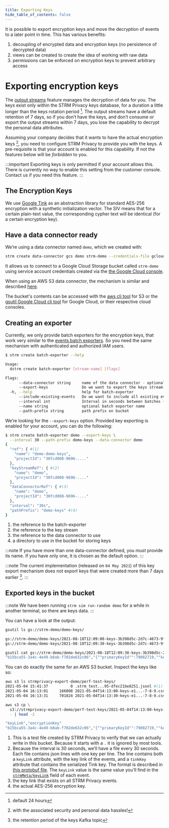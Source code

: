```yaml
---
title: Exporting Keys
hide_table_of_contents: false
---
```


It is possible to export encryption keys and move the decryption of events to a later point in time.
This has various benefits:
1. decoupling of encrypted data and encryption keys (no persistence of decrypted data)
2. views can be created to create the idea of working with raw data
3. permissions can be enforced on encryption keys to prevent arbitrary access

# Exporting encryption keys

The [output streams](/03-quickstart/01-streaming/01-creating-streams.md#outputStreams) feature
manages the decryption of data for you. The keys exist only within the
STRM Privacy keys database, for a duration a little longer than the keys
rotation period [^1]. The output streams have a default retention of 7
days, so if you don’t have the keys, and don’t consume or export the
output streams within 7 days, you lose the capability to decrypt the
personal data attributes.

Assuming your company decides that it wants to have the actual
encryption keys [^2], you need to configure STRM Privacy to provide you
with the keys. A pre-requisite is that your account is enabled for this
capability. If not the features below will be *forbidden* to you.

:::important
Exporting keys is only permitted if your account allows this. There is
currently no way to enable this setting from the customer console.
Contact us if you need this feature.
:::

## The Encryption Keys

We use [Google Tink](https://developers.google.com/tink) as an
abstraction library for standard AES-256 encryption with a synthetic
initialization vector. The SIV means that for a certain plain-text
value, the corresponding cypher text will be identical (for a certain
encryption key).

## Have a data connector ready

We’re using a data connector named `demo`, which we created with:

```bash
strm create data-connector gcs demo strm-demo --credentials-file gcloud.json
```

It allows us to connect to a Google Cloud Storage bucket called `strm-demo`
using service account credentials created via the [the Google Cloud
console](https://console.cloud.google.com/iam-admin/serviceaccounts/create).

When using an AWS S3 data connector, the mechanism is similar and described
[here](/03-quickstart/01-streaming/04-exporting-data/01-batch-export.md).

The bucket's contents can be accessed with the [aws cli
tool](https://aws.amazon.com/cli/) for S3 or the [gsutil Google Cloud
cli tool](https://cloud.google.com/storage/docs/gsutil) for Google
Cloud, or their respective cloud consoles.

## Creating an exporter

Currently, we only provide batch exporters for the encryption keys, that
work very similar to the [events batch exporters](/03-quickstart/01-streaming/04-exporting-data/01-batch-export.md).
So you need the same mechanism with authenticated and authorized IAM
users.

```bash
$ strm create batch-exporter --help

Usage:
  dstrm create batch-exporter [stream-name] [flags]

Flags:
      --data-connector string     name of the data connector - optional if you own only one data connector
      --export-keys               Do we want to export the keys stream
  -h, --help                      help for batch-exporter
      --include-existing-events   Do we want to include all existing events
      --interval int              Interval in seconds between batches (default 60)
      --name string               optional batch exporter name
      --path-prefix string        path prefix on bucket
```

We’re looking for the `--export-keys` option. Provided key exporting is
enabled for your account, you can do the following:

```bash showLineNumbers
$ strm create batch-exporter demo --export-keys \
  --interval 30 --path-prefix demo-keys --data-connector demo
{
  "ref": { #(1)
    "name": "demo-demo-keys",
    "projectId": "30fcd008-9696-...."
  },
  "keyStreamRef": { #(2)
    "name": "demo",
    "projectId": "30fcd008-9696-...."
  },
  "dataConnectorRef": { #(3)
    "name": "demo",
    "projectId": "30fcd008-9696-...."
  },
  "interval": "30s",
  "pathPrefix": "demo-keys" #(4)
}
```

1. the reference to the batch-exporter
2. the reference to the key stream
3. the reference to the data connector to use
4. a directory to use in the bucket for storing keys

:::note
If you have more than one data-connector defined, you *must* provide its name.
If you have only one, it is chosen as the default option.
:::

:::note
The current implementation (released on `04 May 2021`) of this key
export mechanism does not export keys that were created more than 7 days
earlier [^3].
:::

## Exported keys in the bucket

:::note
We have been running `strm sim run-random demo` for a while in another
terminal, so there are keys data.
:::

You can have a look at the output:
```bash
gsutil ls gs://strm-demo/demo-keys/

gs://strm-demo/demo-keys/2021-08-18T12:09:00-keys-3b398d5c-2d7c-4673-9f73-3693e137ddbb---0-1-2-3-4.csv
gs://strm-demo/demo-keys/2021-08-18T12:09:30-keys-3b398d5c-2d7c-4673-9f73-3693e137ddbb---0-1-2-3-4.csv

gsutil cat gs://strm-demo/demo-keys/2021-08-18T12:09:30-keys-3b398d5c-2d7c-4673-9f73-3693e137ddbb---0-1-2-3-4.csv | tail -1
"b15bca55-3a4c-4e49-b8ab-f702de632c06","{""primaryKeyId"":79082719,""key"":[{""keyData"":{""typeUrl"":""type.googleapis.com/google.crypto.tink.AesSivKey"",""value"":""EkDZZDHV5UnICX/N6G..."",""keyMaterialType"":""SYMMETRIC""},""status"":""ENABLED"",""keyId"":79082719,""outputPrefixType"":""TINK""}]}
```
You can do exactly the same for an AWS S3 bucket. Inspect the keys like so:
```bash
aws s3 ls strmprivacy-export-demo/perf-test-keys/
2021-05-04 15:41:37          0 .strm_test...95-dfec21be8251.jsonl #(1)
2021-05-04 16:13:01     166008 2021-05-04T14:13:00-keys-e1...-7-8-9.csv #(2)
2021-05-04 16:13:31     701824 2021-05-04T14:13:30-keys-e1...-7-8-9.csv

aws s3 cp \
  s3://strmprivacy-export-demo/perf-test-keys/2021-05-04T14:13:00-keys-e1...-7-8-9.csv \
  - | head -2

"keyLink","encryptionKey"
"b15bca55-3a4c-4e49-b8ab-f702de632c06","{""primaryKeyId"":79082719,""key"":[{""keyData"":{""typeUrl"":""type.googleapis.com/google.crypto.tink.AesSivKey"",""value"":""EkDZZDHV5UnICX..."",""keyMaterialType"":""SYMMETRIC""},""status"":""ENABLED"",""keyId"":79082719,""outputPrefixType"":""TINK""}]}
```
1. This is a test file created by STRM Privacy to verify that we can
    actually write in this bucket. Because it starts with a `.` it is
    ignored by most tools.
2. Because the interval is 30 seconds, we’ll have a file every 30
    seconds. Each file contains json lines with one key per line. The
    line contains both a `keyLink` attribute, with the key link of the
    events, and a `tinkKey` attribute that contains the serialized Tink
    key. The format is described in [this protobuf file](https://github.com/google/tink/blob/master/proto/tink.proto).
    The `keyLink` value is the same value you’ll find in the
    [`strmMeta/keyLink`](/02-concepts/02-data-contracts/02-strm-meta.md) field of each event.
3. the key link that exists on all STRM Privacy events.
4. the actual AES-256 encryption key.

[^1]: default 24 hours
[^2]: with the associated security and personal data hassles!
[^3]: the retention period of the keys Kafka topic
